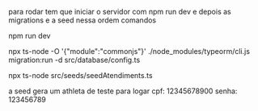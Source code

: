 para rodar tem que iniciar o servidor com npm run dev e depois as migrations e a seed nessa ordem 
comandos 

npm run dev

npx ts-node -O '{\"module\":\"commonjs\"}' ./node_modules/typeorm/cli.js migration:run -d src/database/config.ts

npx ts-node src/seeds/seedAtendiments.ts


 a seed gera um athleta de teste para logar 
 cpf: 12345678900
 senha: 123456789